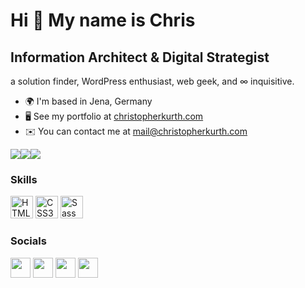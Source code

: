 Hi 👋 My name is Chris
======================

Information Architect & Digital Strategist
------------------------------------------

a solution finder, WordPress enthusiast, web geek, and ∞ inquisitive.

* 🌍  I'm based in Jena, Germany
* 🖥️  See my portfolio at [christopherkurth.com](http://ckx.io)
* ✉️  You can contact me at [mail@christopherkurth.com](mailto:mail@christopherkurth.com)

<a href="https://www.twitter.com/ckx_io" target="_blank" rel="noreferrer"><img
src="https://img.shields.io/twitter/follow/ckx_io?logo=twitter&style=for-the-badge&color=0891b2&labelColor=1c1917"
/></a><a href="https://www.github.com/christopherkurth" target="_blank" rel="noreferrer"><img
src="https://img.shields.io/github/followers/christopherkurth?logo=github&style=for-the-badge&color=0891b2&labelColor=1c1917" /></a><a href="https://www.twitch.tv/hejchris_de" target="_blank" rel="noreferrer"><img
src="https://img.shields.io/twitch/status/hejchris_de?logo=twitchsx&style=for-the-badge&color=0891b2&labelColor=1c1917&label=TWITCH+STATUS" /></a>

### Skills

<p align="left">
<a href="https://developer.mozilla.org/en-US/docs/Glossary/HTML5" target="_blank" rel="noreferrer"><img src="https://raw.githubusercontent.com/danielcranney/readme-generator/main/public/icons/skills/html5-colored.svg" width="36" height="36" alt="HTML5" /></a>
<a href="https://www.w3.org/TR/CSS/#css" target="_blank" rel="noreferrer"><img src="https://raw.githubusercontent.com/danielcranney/readme-generator/main/public/icons/skills/css3-colored.svg" width="36" height="36" alt="CSS3" /></a>
<a href="https://sass-lang.com/" target="_blank" rel="noreferrer"><img src="https://raw.githubusercontent.com/danielcranney/readme-generator/main/public/icons/skills/sass-colored.svg" width="36" height="36" alt="Sass" /></a>
</p>

### Socials

<p align="left"> 
  <a href="https://www.github.com/christopherkurth" target="_blank" rel="noreferrer"><img src="https://raw.githubusercontent.com/danielcranney/readme-generator/main/public/icons/socials/github.svg" width="32" height="32" /></a> 
  <a href="https://www.linkedin.com/in/christopherkurth" target="_blank" rel="noreferrer"><img src="https://raw.githubusercontent.com/danielcranney/readme-generator/main/public/icons/socials/linkedin.svg" width="32" height="32" /></a> 
  <a href="https://www.twitter.com/ckx_io" target="_blank" rel="noreferrer"><img src="https://raw.githubusercontent.com/danielcranney/readme-generator/main/public/icons/socials/twitter.svg" width="32" height="32" /></a> 
    <a href="https://ckx.io/feed" target="_blank" rel="noreferrer"><img src="https://raw.githubusercontent.com/danielcranney/readme-generator/main/public/icons/socials/rss.svg" width="32" height="32" /></a> 


